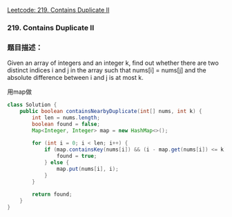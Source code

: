 [Leetcode: 219. Contains Duplicate II](https://leetcode.com/problems/contains-duplicate-ii/description/)

### 219. Contains Duplicate II
### 题目描述：
Given an array of integers and an integer k, find out whether there are two distinct indices i and j in the array such that nums[i] = nums[j] and the absolute difference between i and j is at most k.

用map做

```java
class Solution {
    public boolean containsNearbyDuplicate(int[] nums, int k) {
        int len = nums.length;
        boolean found = false;
        Map<Integer, Integer> map = new HashMap<>();
        
        for (int i = 0; i < len; i++) {
            if (map.containsKey(nums[i]) && (i - map.get(nums[i]) <= k)) {
                found = true;
            } else {
                map.put(nums[i], i);
            }
        }
        
        return found;
    }
}
```